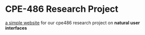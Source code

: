 # CPE-486 Research Project

[a simple website](http://mportiz08.github.com/cpe486-research-project) for our cpe486 research project on **natural user interfaces**
